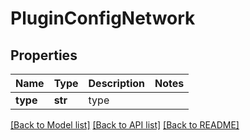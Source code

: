 # PluginConfigNetwork

## Properties
Name | Type | Description | Notes
------------ | ------------- | ------------- | -------------
**type** | **str** | type | 

[[Back to Model list]](../README.md#documentation-for-models) [[Back to API list]](../README.md#documentation-for-api-endpoints) [[Back to README]](../README.md)

